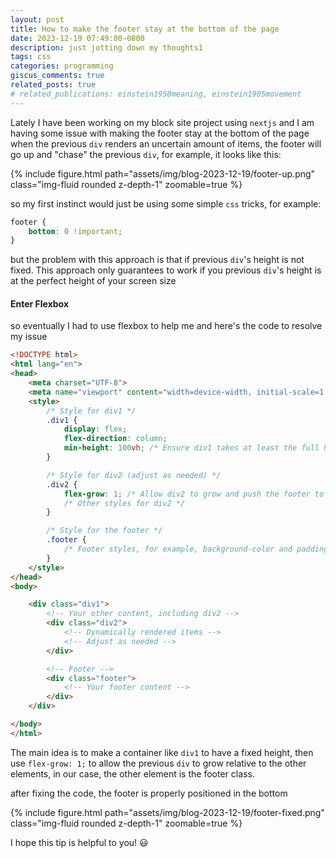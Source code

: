 ```yaml
---
layout: post
title: How to make the footer stay at the bottom of the page
date: 2023-12-19 07:49:00-0800
description: just jotting down my thoughts1
tags: css
categories: programming
giscus_comments: true
related_posts: true
# related_publications: einstein1950meaning, einstein1905movement
---
```


<!-- #### I am just testing different kinds of features in my new blog:
---

d -->

Lately I have been working on my block site project using `nextjs` and I am having some issue with making the footer stay 
at the bottom of the page when the previous `div` renders an uncertain amount of items, the footer will go up and "chase" the 
previous `div`, for example, it looks like this:

<div class="row mt-3">
    <div class="col-sm mt-3 mt-md-0 h-50">
        {% include figure.html path="assets/img/blog-2023-12-19/footer-up.png" class="img-fluid rounded z-depth-1" zoomable=true %}
    </div>
</div>

so my first instinct would just be using some simple `css` tricks, for example:

```css
footer {
    bottom: 0 !important;
}
```

but the problem with this approach is that if previous `div`'s height is not fixed. This approach only guarantees to work if
you previous `div`'s height is at the perfect height of your screen size 

#### Enter Flexbox

so eventually I had to use flexbox to help me and here's the code to resolve my issue
```html
<!DOCTYPE html>
<html lang="en">
<head>
    <meta charset="UTF-8">
    <meta name="viewport" content="width=device-width, initial-scale=1.0">
    <style>
        /* Style for div1 */
        .div1 {
            display: flex;
            flex-direction: column;
            min-height: 100vh; /* Ensure div1 takes at least the full height of the viewport */
        }

        /* Style for div2 (adjust as needed) */
        .div2 {
            flex-grow: 1; /* Allow div2 to grow and push the footer to the bottom */
            /* Other styles for div2 */
        }

        /* Style for the footer */
        .footer {
            /* Footer styles, for example, background-color and padding */
        }
    </style>
</head>
<body>

    <div class="div1">
        <!-- Your other content, including div2 -->
        <div class="div2">
            <!-- Dynamically rendered items -->
            <!-- Adjust as needed -->
        </div>

        <!-- Footer -->
        <div class="footer">
            <!-- Your footer content -->
        </div>
    </div>

</body>
</html>


```

The main idea is to make a container like `div1` to have a fixed height, then use `flex-grow: 1;` to allow the previous `div` to grow 
relative to the other elements, in our case, the other element is the footer class.

after fixing the code, the footer is properly positioned in the bottom


<div class="row mt-3">
    <div class="col-sm mt-3 mt-md-0 h-50">
        {% include figure.html path="assets/img/blog-2023-12-19/footer-fixed.png" class="img-fluid rounded z-depth-1" zoomable=true %}
    </div>
</div>

I hope this tip is helpful to you! 😃 